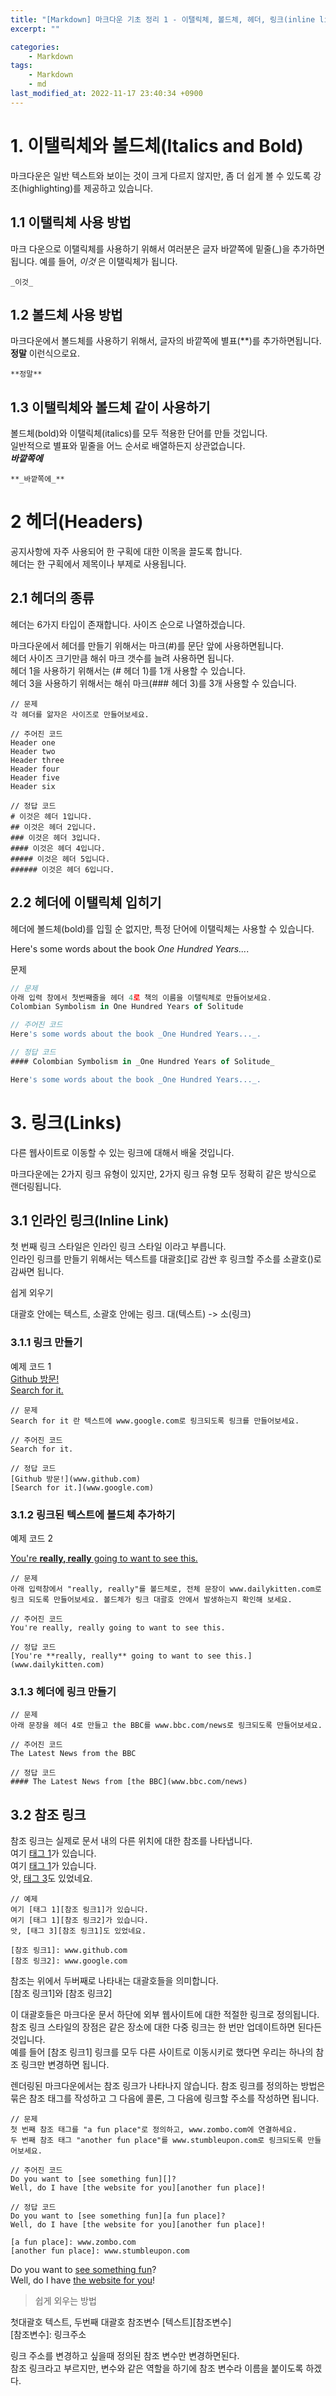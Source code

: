 ```yaml
---
title: "[Markdown] 마크다운 기초 정리 1 - 이탤릭체, 볼드체, 헤더, 링크(inline link, reference link)"
excerpt: ""

categories:
    - Markdown
tags:
    - Markdown
    - md
last_modified_at: 2022-11-17 23:40:34 +0900
---
```


# 1. 이탤릭체와 볼드체(Italics and Bold)

마크다운은 일반 텍스트와 보이는 것이 크게 다르지 않지만, 좀 더 쉽게 볼 수 있도록 강조(highlighting)를 제공하고 있습니다.  


## 1.1 이탤릭체 사용 방법 
마크 다운으로 이탤릭체를 사용하기 위해서 여러분은 글자 바깥쪽에 밑줄(_)을 추가하면 됩니다. 예를 들어, _이것_ 은 이탤릭체가 됩니다. 
```
_이것_
```

## 1.2 볼드체 사용 방법
마크다운에서 볼드체를 사용하기 위해서, 글자의 바깥쪽에 별표(**)를 추가하면됩니다. **정말** 이런식으로요.
```
**정말**
```

## 1.3 이탤릭체와 볼드체 같이 사용하기 

볼드체(bold)와 이탤릭체(italics)를 모두 적용한 단어를 만들 것입니다.  
일반적으로 별표와 밑줄을 어느 순서로 배열하든지 상관없습니다.  
**_바깥쪽에_** 

```
**_바깥쪽에_**
```

# 2 헤더(Headers)

공지사항에 자주 사용되어 한 구획에 대한 이목을 끌도록 합니다.  
헤더는 한 구획에서 제목이나 부제로 사용됩니다. 

## 2.1 헤더의 종류 
헤더는 6가지 타입이 존재합니다. 사이즈 순으로 나열하겠습니다.

마크다운에서 헤더를 만들기 위해서는 마크(#)를 문단 앞에 사용하면됩니다.  
헤더 사이즈 크기만큼 해쉬 마크 갯수를 늘려 사용하면 됩니다.  
헤더 1을 사용하기 위해서는 (# 헤더 1)를 1개 사용할 수 있습니다.  
헤더 3을 사용하기 위해서는 해쉬 마크(### 헤더 3)를 3개 사용할 수 있습니다. 

```
// 문제 
각 헤더를 앎자은 사이즈로 만들어보세요.

// 주어진 코드
Header one
Header two
Header three
Header four
Header five
Header six

// 정답 코드 
# 이것은 헤더 1입니다.
## 이것은 헤더 2입니다.
### 이것은 헤더 3입니다.
#### 이것은 헤더 4입니다.
##### 이것은 헤더 5입니다.
###### 이것은 헤더 6입니다. 
```

## 2.2 헤더에 이탤릭체 입히기 
헤더에 볼드체(bold)를 입힐 순 없지만, 특정 단어에 이탤릭체는 사용할 수 있습니다.  
<!-- #### Colombian Symbolism in _One Hundred Years of Solitude_   -->

Here's some words about the book _One Hundred Years..._.

문제 
```js
// 문제
아래 입력 창에서 첫번째줄을 헤더 4로 책의 이름을 이탤릭체로 만들어보세요.
Colombian Symbolism in One Hundred Years of Solitude

// 주어진 코드
Here's some words about the book _One Hundred Years..._.

// 정답 코드
#### Colombian Symbolism in _One Hundred Years of Solitude_

Here's some words about the book _One Hundred Years..._.
```  

# 3. 링크(Links) 

다른 웹사이트로 이동할 수 있는 링크에 대해서 배울 것입니다.

마크다운에는 2가지 링크 유형이 있지만, 2가지 링크 유형 모두 정확히 같은 방식으로 랜더링됩니다.

## 3.1 인라인 링크(Inline Link) 
첫 번째 링크 스타일은 인라인 링크 스타일 이라고 부릅니다.  
인라인 링크를 만들기 위해서는 텍스트를 대괄호[]로 감싼 후 링크할 주소를 소괄호()로 감싸면 됩니다.  

쉽게 외우기 

대괄호 안에는 텍스트, 소괄호 안에는 링크. 대(텍스트) -> 소(링크)


### 3.1.1 링크 만들기
예제 코드 1  
[Github 방문!](www.github.com)  
[Search for it.](www.google.com)

```
// 문제 
Search for it 란 텍스트에 www.google.com로 링크되도록 링크를 만들어보세요.

// 주어진 코드
Search for it. 

// 정답 코드
[Github 방문!](www.github.com)
[Search for it.](www.google.com)
```  

### 3.1.2 링크된 텍스트에 볼드체 추가하기
예제 코드 2  

[You're **really, really** going to want to see this.](www.dailykitten.com)

```
// 문제 
아래 입력창에서 "really, really"를 볼드체로, 전체 문장이 www.dailykitten.com로 링크 되도록 만들어보세요. 볼드체가 링크 대괄호 안에서 발생하는지 확인해 보세요.

// 주어진 코드 
You're really, really going to want to see this.

// 정답 코드 
[You're **really, really** going to want to see this.](www.dailykitten.com)
```

### 3.1.3 헤더에 링크 만들기 

```
// 문제
아래 문장을 헤더 4로 만들고 the BBC를 www.bbc.com/news로 링크되도록 만들어보세요.

// 주어진 코드
The Latest News from the BBC

// 정답 코드 
#### The Latest News from [the BBC](www.bbc.com/news)
```



## 3.2 참조 링크 
참조 링크는 실제로 문서 내의 다른 위치에 대한 참조를 나타냅니다.  
여기 [태그 1][참조 링크1]가 있습니다.  
여기 [태그 1][참조 링크2]가 있습니다.  
앗, [태그 3][참조 링크1]도 있었네요.  

[참조 링크1]: https://www.github.com
[참조 링크2]: https://www.google.com

```
// 예제
여기 [태그 1][참조 링크1]가 있습니다.  
여기 [태그 1][참조 링크2]가 있습니다.  
앗, [태그 3][참조 링크1]도 있었네요.  

[참조 링크1]: www.github.com
[참조 링크2]: www.google.com
```

참조는 위에서 두버째로 나타내는 대괄호들을 의미합니다.   
\[참조 링크1\]와 \[참조 링크2\]  

이 대괄호들은 마크다운 문서 하단에 외부 웹사이트에 대한 적절한 링크로 정의됩니다. 
참조 링크 스타일의 장점은 같은 장소에 대한 다중 링크는 한 번만 업데이트하면 된다든 것입니다.  
예를 들어 \[참조 링크1\] 링크를 모두 다른 사이트로 이동시키로 했다면 우리는 하나의 참조 링크만 변경하면 됩니다.  

렌더링된 마크다운에서는 참조 링크가 나타나지 않습니다.
참조 링크를 정의하는 방법은 묶은 참조 태그를 작성하고 그 다음에 콜론, 그 다음에 링크할 주소를 작성하면 됩니다.  

```
// 문제
첫 번째 참조 태그를 "a fun place"로 정의하고, www.zombo.com에 연결하세요.  
두 번째 참조 태그 "another fun place"를 www.stumbleupon.com로 링크되도록 만들어보세요.

// 주어진 코드 
Do you want to [see something fun][]?
Well, do I have [the website for you][another fun place]!

// 정답 코드 
Do you want to [see something fun][a fun place]?
Well, do I have [the website for you][another fun place]!

[a fun place]: www.zombo.com
[another fun place]: www.stumbleupon.com
```

Do you want to [see something fun][a fun place]?  
Well, do I have [the website for you][another fun place]!  

> 쉽게 외우는 방법

첫대괄호 텍스트, 두번째 대괄호 참조변수
\[텍스트\]\[참조변수\]  
\[참조변수\]\: 링크주소

링크 주소를 변경하고 싶을때 정의된 참조 변수만 변경하면된다.  
참조 링크라고 부르지만, 변수와 같은 역할을 하기에 참조 변수라 이름을 붙이도록 하겠다.  







[a fun place]: https://www.zombo.com
[another fun place]: https://www.stumbleupon.com